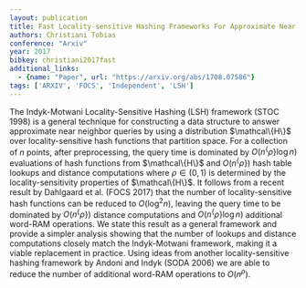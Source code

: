 ```yaml
---
layout: publication
title: Fast Locality-sensitive Hashing Frameworks For Approximate Near Neighbor Search
authors: Christiani Tobias
conference: "Arxiv"
year: 2017
bibkey: christiani2017fast
additional_links:
  - {name: "Paper", url: "https://arxiv.org/abs/1708.07586"}
tags: ['ARXIV', 'FOCS', 'Independent', 'LSH']
---
```

The Indyk-Motwani Locality-Sensitive Hashing (LSH) framework (STOC 1998) is a general technique for constructing a data structure to answer approximate near neighbor queries by using a distribution $\mathcal\{H\}$ over locality-sensitive hash functions that partition space. For a collection of $n$ points, after preprocessing, the query time is dominated by $O(n^\{\rho\} \log n)$ evaluations of hash functions from $\mathcal\{H\}$ and $O(n^\{\rho\})$ hash table lookups and distance computations where $\rho \in (0,1)$ is determined by the locality-sensitivity properties of $\mathcal\{H\}$. It follows from a recent result by Dahlgaard et al. (FOCS 2017) that the number of locality-sensitive hash functions can be reduced to $O(\log^2 n)$, leaving the query time to be dominated by $O(n^\{\rho\})$ distance computations and $O(n^\{\rho\} \log n)$ additional word-RAM operations. We state this result as a general framework and provide a simpler analysis showing that the number of lookups and distance computations closely match the Indyk-Motwani framework, making it a viable replacement in practice. Using ideas from another locality-sensitive hashing framework by Andoni and Indyk (SODA 2006) we are able to reduce the number of additional word-RAM operations to $O(n^\rho)$.
